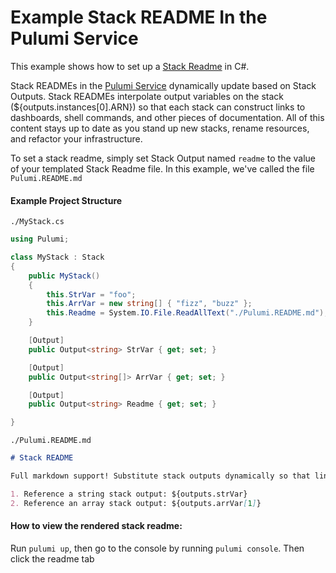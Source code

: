 # Example Stack README In the Pulumi Service

This example shows how to set up a [Stack Readme](https://www.pulumi.com/docs/intro/pulumi-service/projects-and-stacks/#stack-readme) in C#.

Stack READMEs in the [Pulumi Service](https://app.pulumi.com/) dynamically update based on Stack Outputs. Stack READMEs interpolate output variables on the stack (${outputs.instances[0].ARN}) so that each stack can construct links to dashboards, shell commands, and other pieces of documentation. All of this content stays up to date as you stand up new stacks, rename resources, and refactor your infrastructure.

To set a stack readme, simply set Stack Output named `readme` to the value of your templated Stack Readme file. In this example, we've called the file `Pulumi.README.md`


#### Example Project Structure
`./MyStack.cs`
```csharp
using Pulumi;

class MyStack : Stack
{
    public MyStack()
    {
        this.StrVar = "foo";
        this.ArrVar = new string[] { "fizz", "buzz" };
        this.Readme = System.IO.File.ReadAllText("./Pulumi.README.md");
    }

    [Output]
    public Output<string> StrVar { get; set; }

    [Output]
    public Output<string[]> ArrVar { get; set; }

    [Output]
    public Output<string> Readme { get; set; }

}
```


`./Pulumi.README.md`
```markdown
# Stack README

Full markdown support! Substitute stack outputs dynamically so that links can depend on your infrastructure! Link to dashboards, logs, metrics, and more.

1. Reference a string stack output: ${outputs.strVar}
2. Reference an array stack output: ${outputs.arrVar[1]}
```


#### How to view the rendered stack readme:
Run `pulumi up`, then go to the console by running `pulumi console`. Then click the readme tab

